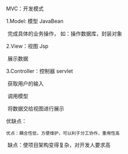 MVC：开发模式

1.Model: 模型  JavaBean

​	完成具体的业务操作， 如：操作数据库，封装对象

2.View：视图   Jsp

​	展示数据

3.Controller：控制器   servlet

​	获取用户的输入

​	调用模型

​	将数据交给视图进行展示



优缺点：

 	优点：耦合性低，方便维护，可以利于分工协作，重用性高

​	缺点：使项目架构变得复杂，对开发人要求高

​	